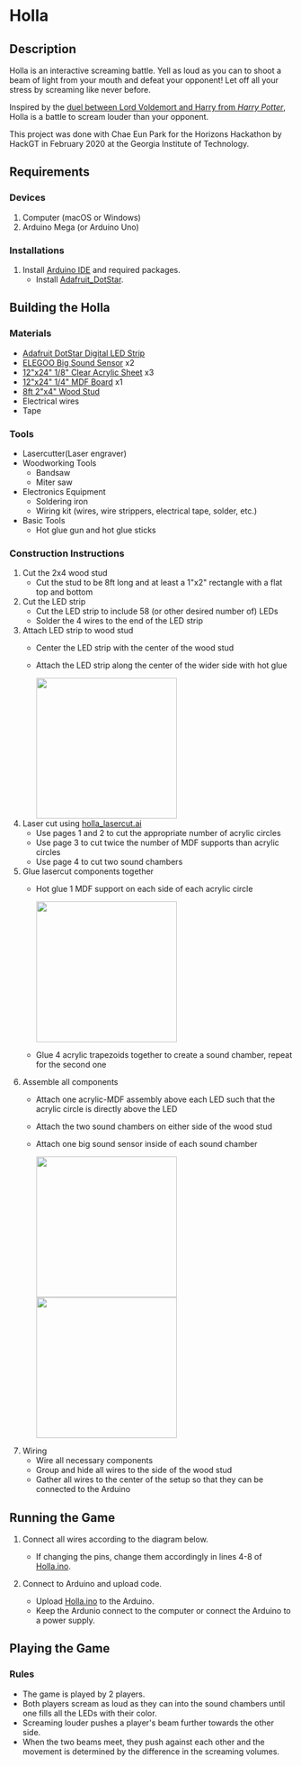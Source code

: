 # Holla
## Description
Holla is an interactive screaming battle. Yell as loud as you can to shoot a beam of light from your mouth and defeat your opponent! Let off all your stress by screaming like never before.

Inspired by the [duel between Lord Voldemort and Harry from *Harry Potter*](https://www.youtube.com/watch?v=ImQAFLaRpfQ), Holla is a battle to scream louder than your opponent.

This project was done with Chae Eun Park for the Horizons Hackathon by HackGT in February 2020 at the Georgia Institute of Technology.

## Requirements
### Devices
1. Computer (macOS or Windows)
2. Arduino Mega (or Arduino Uno)

### Installations
1. Install [Arduino IDE](https://www.arduino.cc/en/main/software) and required packages.
   - Install [Adafruit_DotStar](https://github.com/adafruit/Adafruit_DotStar).

## Building the Holla
### Materials
- [Adafruit DotStar Digital LED Strip](https://www.adafruit.com/product/2238?length=2)
- [ELEGOO Big Sound Sensor](https://www.amazon.com/ELEGOO-Upgraded-Tutorial-Compatible-MEGA2560/dp/B01MG49ZQ5/ref=sr_1_3?crid=2UP2H4601WJWQ&keywords=37+sensor+kit&qid=1572128556&sprefix=37+sens,aps,164&sr=8-3) x2
- [12"x24" 1/8" Clear Acrylic Sheet](https://www.amazon.com/Source-Thick-Inches-Acrylic-Plexiglass/dp/B01FEF0VQI/ref=pd_sbs_229_t_1/144-1796961-3528918?_encoding=UTF8&pd_rd_i=B004DYW31I&pd_rd_r=23722ac3-ba96-430e-a6e7-02854eb94f7d&pd_rd_w=Cj4qd&pd_rd_wg=jLJDG&pf_rd_p=5cfcfe89-300f-47d2-b1ad-a4e27203a02a&pf_rd_r=2B4SK5NH2PXG9KRQPDEN&refRID=2B4SK5NH2PXG9KRQPDEN&th=1) x3
- [12"x24" 1/4" MDF Board](https://www.homedepot.com/p/Medium-Density-Fiberboard-Common-1-4-in-x-2-ft-x-4-ft-Actual-0-216-in-x-23-75-in-x-47-75-in-1508104/202089069) x1
- [8ft 2"x4" Wood Stud](https://www.homedepot.com/p/2-in-x-4-in-x-96-in-Premium-Kiln-Dried-Whitewood-Stud-161640/202091220)
- Electrical wires
- Tape

### Tools
- Lasercutter(Laser engraver)
- Woodworking Tools
  - Bandsaw
  - Miter saw
- Electronics Equipment
  - Soldering iron
  - Wiring kit (wires, wire strippers, electrical tape, solder, etc.)
- Basic Tools
  - Hot glue gun and hot glue sticks

### Construction Instructions
1. Cut the 2x4 wood stud
   - Cut the stud to be 8ft long and at least a 1"x2" rectangle with a flat top and bottom
2. Cut the LED strip
   - Cut the LED strip to include 58 (or other desired number of) LEDs
   - Solder the 4 wires to the end of the LED strip
3. Attach LED strip to wood stud
   - Center the LED strip with the center of the wood stud
   - Attach the LED strip along the center of the wider side with hot glue
   
      <img src="IMG_0502.png" height="250">
4. Laser cut using [holla_lasercut.ai](holla_lasercut.ai)
   - Use pages 1 and 2 to cut the appropriate number of acrylic circles
   - Use page 3 to cut twice the number of MDF supports than acrylic circles
   - Use page 4 to cut two sound chambers
5. Glue lasercut components together
   - Hot glue 1 MDF support on each side of each acrylic circle
   
      <img src="IMG_0506.png" height="250">
   
   - Glue 4 acrylic trapezoids together to create a sound chamber, repeat for the second one
6. Assemble all components
   - Attach one acrylic-MDF assembly above each LED such that the acrylic circle is directly above the LED
   - Attach the two sound chambers on either side of the wood stud
   - Attach one big sound sensor inside of each sound chamber
   
      <img src="IMG_0509.png" height="250"> <img src="IMG_0515.png" height="250">
7. Wiring
   - Wire all necessary components
   - Group and hide all wires to the side of the wood stud
   - Gather all wires to the center of the setup so that they can be connected to the Arduino

## Running the Game
1. Connect all wires according to the diagram below.
   - If changing the pins, change them accordingly in lines 4-8 of [Holla.ino](Holla/Holla.ino).
   
2. Connect to Arduino and upload code.
   - Upload [Holla.ino](Holla/Holla.ino) to the Arduino.
   - Keep the Ardunio connect to the computer or connect the Arduino to a power supply.

## Playing the Game
### Rules
- The game is played by 2 players.
- Both players scream as loud as they can into the sound chambers until one fills all the LEDs with their color.
- Screaming louder pushes a player's beam further towards the other side.
- When the two beams meet, they push against each other and the movement is determined by the difference in the screaming volumes.
